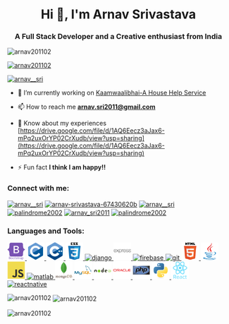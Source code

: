 <h1 align="center">Hi 👋, I'm Arnav Srivastava</h1>
<h3 align="center">A Full Stack Developer and a Creative enthusiast from India</h3>

<p align="left"> <img src="https://komarev.com/ghpvc/?username=arnav201102&label=Profile%20views&color=0e75b6&style=flat" alt="arnav201102" /> </p>

<p align="left"> <a href="https://github.com/ryo-ma/github-profile-trophy"><img src="https://github-profile-trophy.vercel.app/?username=arnav201102" alt="arnav201102" /></a> </p>

<p align="left"> <a href="https://twitter.com/arnav__sri" target="blank"><img src="https://img.shields.io/twitter/follow/arnav__sri?logo=twitter&style=for-the-badge" alt="arnav__sri" /></a> </p>

- 🔭 I’m currently working on [Kaamwaalibhai-A House Help Service](https://github.com/arnav201102/kaamwaali-bhai)

- 📫 How to reach me **arnav.sri2011@gmail.com**

- 📄 Know about my experiences [https://drive.google.com/file/d/1AQ6Eecz3aJax6-mPq2uxOrYP02CrXudb/view?usp=sharing](https://drive.google.com/file/d/1AQ6Eecz3aJax6-mPq2uxOrYP02CrXudb/view?usp=sharing)

- ⚡ Fun fact **I think I am happy!!**

<h3 align="left">Connect with me:</h3>
<p align="left">
<a href="https://twitter.com/arnav__sri" target="blank"><img align="center" src="https://raw.githubusercontent.com/rahuldkjain/github-profile-readme-generator/master/src/images/icons/Social/twitter.svg" alt="arnav__sri" height="30" width="40" /></a>
<a href="https://linkedin.com/in/arnav-srivastava-67430620b" target="blank"><img align="center" src="https://raw.githubusercontent.com/rahuldkjain/github-profile-readme-generator/master/src/images/icons/Social/linked-in-alt.svg" alt="arnav-srivastava-67430620b" height="30" width="40" /></a>
<a href="https://instagram.com/arnav__sri" target="blank"><img align="center" src="https://raw.githubusercontent.com/rahuldkjain/github-profile-readme-generator/master/src/images/icons/Social/instagram.svg" alt="arnav__sri" height="30" width="40" /></a>
<a href="https://www.codechef.com/users/palindrome2002" target="blank"><img align="center" src="https://cdn.jsdelivr.net/npm/simple-icons@3.1.0/icons/codechef.svg" alt="palindrome2002" height="30" width="40" /></a>
<a href="https://www.hackerrank.com/arnav_sri2011" target="blank"><img align="center" src="https://raw.githubusercontent.com/rahuldkjain/github-profile-readme-generator/master/src/images/icons/Social/hackerrank.svg" alt="arnav_sri2011" height="30" width="40" /></a>
<a href="https://www.leetcode.com/palindrome2002" target="blank"><img align="center" src="https://raw.githubusercontent.com/rahuldkjain/github-profile-readme-generator/master/src/images/icons/Social/leet-code.svg" alt="palindrome2002" height="30" width="40" /></a>
</p>

<h3 align="left">Languages and Tools:</h3>
<p align="left"> <a href="https://getbootstrap.com" target="_blank" rel="noreferrer"> <img src="https://raw.githubusercontent.com/devicons/devicon/master/icons/bootstrap/bootstrap-plain-wordmark.svg" alt="bootstrap" width="40" height="40"/> </a> <a href="https://www.cprogramming.com/" target="_blank" rel="noreferrer"> <img src="https://raw.githubusercontent.com/devicons/devicon/master/icons/c/c-original.svg" alt="c" width="40" height="40"/> </a> <a href="https://www.w3schools.com/cpp/" target="_blank" rel="noreferrer"> <img src="https://raw.githubusercontent.com/devicons/devicon/master/icons/cplusplus/cplusplus-original.svg" alt="cplusplus" width="40" height="40"/> </a> <a href="https://www.w3schools.com/css/" target="_blank" rel="noreferrer"> <img src="https://raw.githubusercontent.com/devicons/devicon/master/icons/css3/css3-original-wordmark.svg" alt="css3" width="40" height="40"/> </a> <a href="https://www.djangoproject.com/" target="_blank" rel="noreferrer"> <img src="https://cdn.worldvectorlogo.com/logos/django.svg" alt="django" width="40" height="40"/> </a> <a href="https://expressjs.com" target="_blank" rel="noreferrer"> <img src="https://raw.githubusercontent.com/devicons/devicon/master/icons/express/express-original-wordmark.svg" alt="express" width="40" height="40"/> </a> <a href="https://firebase.google.com/" target="_blank" rel="noreferrer"> <img src="https://www.vectorlogo.zone/logos/firebase/firebase-icon.svg" alt="firebase" width="40" height="40"/> </a> <a href="https://git-scm.com/" target="_blank" rel="noreferrer"> <img src="https://www.vectorlogo.zone/logos/git-scm/git-scm-icon.svg" alt="git" width="40" height="40"/> </a> <a href="https://www.w3.org/html/" target="_blank" rel="noreferrer"> <img src="https://raw.githubusercontent.com/devicons/devicon/master/icons/html5/html5-original-wordmark.svg" alt="html5" width="40" height="40"/> </a> <a href="https://www.java.com" target="_blank" rel="noreferrer"> <img src="https://raw.githubusercontent.com/devicons/devicon/master/icons/java/java-original.svg" alt="java" width="40" height="40"/> </a> <a href="https://developer.mozilla.org/en-US/docs/Web/JavaScript" target="_blank" rel="noreferrer"> <img src="https://raw.githubusercontent.com/devicons/devicon/master/icons/javascript/javascript-original.svg" alt="javascript" width="40" height="40"/> </a> <a href="https://www.mathworks.com/" target="_blank" rel="noreferrer"> <img src="https://upload.wikimedia.org/wikipedia/commons/2/21/Matlab_Logo.png" alt="matlab" width="40" height="40"/> </a> <a href="https://www.mongodb.com/" target="_blank" rel="noreferrer"> <img src="https://raw.githubusercontent.com/devicons/devicon/master/icons/mongodb/mongodb-original-wordmark.svg" alt="mongodb" width="40" height="40"/> </a> <a href="https://www.mysql.com/" target="_blank" rel="noreferrer"> <img src="https://raw.githubusercontent.com/devicons/devicon/master/icons/mysql/mysql-original-wordmark.svg" alt="mysql" width="40" height="40"/> </a> <a href="https://nodejs.org" target="_blank" rel="noreferrer"> <img src="https://raw.githubusercontent.com/devicons/devicon/master/icons/nodejs/nodejs-original-wordmark.svg" alt="nodejs" width="40" height="40"/> </a> <a href="https://www.oracle.com/" target="_blank" rel="noreferrer"> <img src="https://raw.githubusercontent.com/devicons/devicon/master/icons/oracle/oracle-original.svg" alt="oracle" width="40" height="40"/> </a> <a href="https://www.php.net" target="_blank" rel="noreferrer"> <img src="https://raw.githubusercontent.com/devicons/devicon/master/icons/php/php-original.svg" alt="php" width="40" height="40"/> </a> <a href="https://www.python.org" target="_blank" rel="noreferrer"> <img src="https://raw.githubusercontent.com/devicons/devicon/master/icons/python/python-original.svg" alt="python" width="40" height="40"/> </a> <a href="https://reactjs.org/" target="_blank" rel="noreferrer"> <img src="https://raw.githubusercontent.com/devicons/devicon/master/icons/react/react-original-wordmark.svg" alt="react" width="40" height="40"/> </a> <a href="https://reactnative.dev/" target="_blank" rel="noreferrer"> <img src="https://reactnative.dev/img/header_logo.svg" alt="reactnative" width="40" height="40"/> </a> </p>

<p><img align="left" src="https://github-readme-stats.vercel.app/api/top-langs?username=arnav201102&show_icons=true&locale=en&layout=compact" alt="arnav201102" /></p>

<p>&nbsp;<img align="center" src="https://github-readme-stats.vercel.app/api?username=arnav201102&show_icons=true&locale=en" alt="arnav201102" /></p>

<p><img align="center" src="https://github-readme-streak-stats.herokuapp.com/?user=arnav201102&" alt="arnav201102" /></p>
